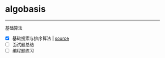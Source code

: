 # algobasis

***
基础算法

- [x] 基础搜索与排序算法 | [source](http://interactivepython.org/runestone/static/pythonds/SortSearch/toctree.html)
- [ ] 面试题总结
- [ ] 编程题练习 
